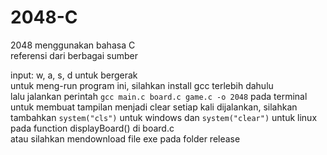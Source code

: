 # 2048-C

2048 menggunakan bahasa C <br>
referensi dari berbagai sumber <br>

input: w, a, s, d untuk bergerak <br>
untuk meng-run program ini, silahkan install gcc terlebih dahulu <br>
lalu jalankan perintah `gcc main.c board.c game.c -o 2048` pada terminal <br>
untuk membuat tampilan menjadi clear setiap kali dijalankan, silahkan tambahkan `system("cls")` untuk windows dan `system("clear")` untuk linux pada function displayBoard() di board.c <br>
atau silahkan mendownload file exe pada folder release
